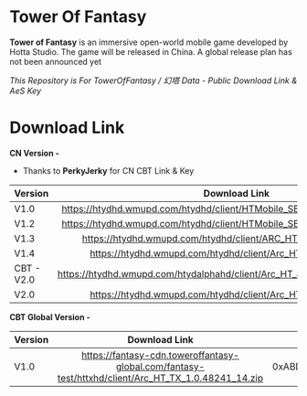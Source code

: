 # Tower Of Fantasy

**Tower of Fantasy** is an immersive open-world mobile game developed by Hotta Studio. The game will be released in China. A global release plan has not been announced yet

*This Repository is For TowerOfFantasy / 幻塔 Data - Public Download Link & AeS Key*


# Download Link
**CN Version -** 
* Thanks to **PerkyJerky** for CN CBT Link & Key

| Version | Download Link | AES Key |
| :---         |     :---:      |     :---:    |
| V1.0   | https://htydhd.wmupd.com/htydhd/client/HTMobile_SETUP_1.0.4_20210409.zip     | 0xA16F419DD3E55493653AC5CDBA71963296E46792E54900C05A1BA5B50C3BC2B0 |
| V1.2   | https://htydhd.wmupd.com/htydhd/client/HTMobile_SETUP_1.2.0_20210715.zip     | 0x3D0F345EE96B6032B7E97E0EF230FEE4AB19D2A85A1CBBFD4B6AAC1DCF73BE9B |
| V1.3   | https://htydhd.wmupd.com/htydhd/client/ARC_HT_1.3.0_20211104.zip     | 0xABDB1F9379A16323851EAB1868B6D9125EDEB37B64F29BB36918D694DDE34A8D |
| V1.4   | https://htydhd.wmupd.com/htydhd/client/Arc_HT_1.4.41398_33.zip     | 0xABDB1F9379A16323851EAB1868B6D9125EDEB37B64F29BB36918D694DDE34A8D |
| CBT - V2.0   | https://htydhd.wmupd.com/htydalphahd/client/Arc_HT_advance_2.0.48482_36.zip     | 0x6E6B325B02B821BD46AF6B62B1E929DC89957DC6F8AA78210D5316798B7508F8 |
| V2.0   | https://htydhd.wmupd.com/htydhd/client/Arc_HT_2.0.48678_84.zip     |  |

**CBT Global Version -**

| Version | Download Link | AES Key |
| :---         |     :---:      |     :---:    |
| V1.0   | https://fantasy-cdn.toweroffantasy-global.com/fantasy-test/httxhd/client/Arc_HT_TX_1.0.48241_14.zip    | 0xABDB1F9379A16323851EAB1868B6D9125EDEB37B64F29BB36918D694DDE34A8D  |


